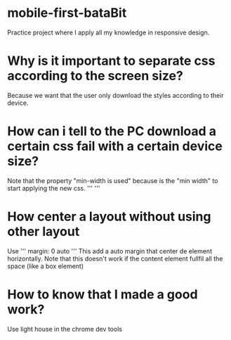 # mobile-first-bataBit
Practice project where I apply all my knowledge in responsive design.


# Why is it important to separate css according to the screen size? 
Because we want that the user only download the styles according to their device.

# How can i tell to the PC download a certain css fail with a certain device size?
Note that the property "min-width is used" because is the "min width" to start applying the new css.
''' <link rel="stylesheet" href="./Styles/tablets.css" media="(min-width: 900px)"> '''

# How center a layout without using other layout
Use
''' margin: 0 auto '''
This add a auto margin that center de element horizontally. Note that this doesn't work if the content element fullfil all the space (like a box element)

# How to know that I made a good work? 
Use light house in the chrome dev tools 